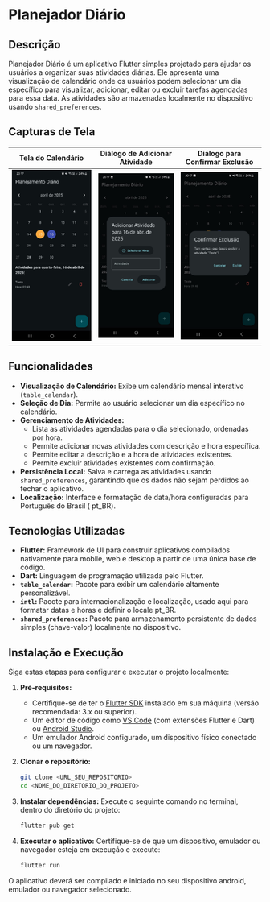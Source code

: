# Planejador Diário

## Descrição

Planejador Diário é um aplicativo Flutter simples projetado para ajudar os usuários a organizar suas
atividades diárias. Ele apresenta uma visualização de calendário onde os usuários podem selecionar
um dia específico para visualizar, adicionar, editar ou excluir tarefas agendadas para essa data. As
atividades são armazenadas localmente no dispositivo usando `shared_preferences`.

## Capturas de Tela

|               Tela do Calendário               |                 Diálogo de Adicionar Atividade                 |                  Diálogo para Confirmar Exclusão                  |
|:----------------------------------------------:|:--------------------------------------------------------------:|:-----------------------------------------------------------------:|
| ![Tela do Calendário](screenshots/calendar.jpg) | ![Diálogo de Adicionar Atividade](screenshots/add_activity.jpg) | ![Diálogo para Confirmar Exclusão](screenshots/confirm_delete.jpg) |

## Funcionalidades

* **Visualização de Calendário:** Exibe um calendário mensal interativo (`table_calendar`).
* **Seleção de Dia:** Permite ao usuário selecionar um dia específico no calendário.
* **Gerenciamento de Atividades:**
    * Lista as atividades agendadas para o dia selecionado, ordenadas por hora.
    * Permite adicionar novas atividades com descrição e hora específica.
    * Permite editar a descrição e a hora de atividades existentes.
    * Permite excluir atividades existentes com confirmação.
* **Persistência Local:** Salva e carrega as atividades usando `shared_preferences`, garantindo que
  os dados não sejam perdidos ao fechar o aplicativo.
* **Localização:** Interface e formatação de data/hora configuradas para Português do Brasil (
  pt_BR).

## Tecnologias Utilizadas

* **Flutter:** Framework de UI para construir aplicativos compilados nativamente para mobile, web e
  desktop a partir de uma única base de código.
* **Dart:** Linguagem de programação utilizada pelo Flutter.
* **`table_calendar`:** Pacote para exibir um calendário altamente personalizável.
* **`intl`:** Pacote para internacionalização e localização, usado aqui para formatar datas e horas
  e definir o locale pt_BR.
* **`shared_preferences`:** Pacote para armazenamento persistente de dados simples (chave-valor)
  localmente no dispositivo.

## Instalação e Execução

Siga estas etapas para configurar e executar o projeto localmente:

1. **Pré-requisitos:**
    * Certifique-se de ter o [Flutter SDK](https://flutter.dev/docs/get-started/install) instalado
      em sua máquina (versão recomendada: 3.x ou superior).
    * Um editor de código como [VS Code](https://code.visualstudio.com/) (com extensões Flutter e
      Dart) ou [Android Studio](https://developer.android.com/studio).
    * Um emulador Android configurado, um dispositivo físico conectado ou um navegador.

2. **Clonar o repositório:**
   ```bash
   git clone <URL_SEU_REPOSITORIO>
   cd <NOME_DO_DIRETORIO_DO_PROJETO>
   ```

3. **Instalar dependências:**
   Execute o seguinte comando no terminal, dentro do diretório do projeto:
   ```bash
   flutter pub get
   ```

4. **Executar o aplicativo:**
   Certifique-se de que um dispositivo, emulador ou navegador esteja em execução e execute:
   ```bash
   flutter run
   ```

O aplicativo deverá ser compilado e iniciado no seu dispositivo android, emulador ou navegador
selecionado.